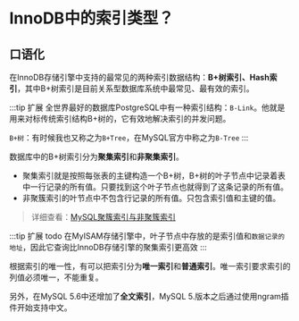 # InnoDB中的索引类型？

## 口语化

在InnoDB存储引擎中支持的最常见的两种索引数据结构：**B+树索引、Hash索引**，其中B+树索引是目前关系型数据库系统中最常见、最有效的索引。

:::tip 扩展
全世界最好的数据库PostgreSQL中有一种索引结构：`B-Link`。他就是用来对标传统索引结构B+树的，它有效地解决索引的并发问题。

`B+树`：有时候我也又称之为`B+Tree`，在MySQL官方中称之为`B-Tree`
:::

数据库中的B+树索引分为**聚集索引**和**非聚集索引**。

- 聚集索引就是按照每张表的主键构造一个B+树，B+树的叶子节点中记录着表中一行记录的所有值。只要找到这个叶子节点也就得到了这条记录的所有值。
- 非聚簇索引的叶节点中不包含行记录的所有值。只包含索引值和主键的值。

> 详细查看：[MySQL聚簇索引与非聚簇索引](./MySQL聚簇索引与非聚簇索引.md)

:::tip 扩展
todo
在MyISAM存储引擎中，叶子节点中存放的是索引值和`数据记录的地址`，因此它查询比InnoDB存储引擎的聚集索引更高效
:::

根据索引的唯一性，有可以把索引分为**唯一索引**和**普通索引**。唯一索引要求索引的列值必须唯一，不能重复。


另外，在MySQL 5.6中还增加了**全文索引**，MySQL 5.版本之后通过使用ngram插件开始支持中文。
